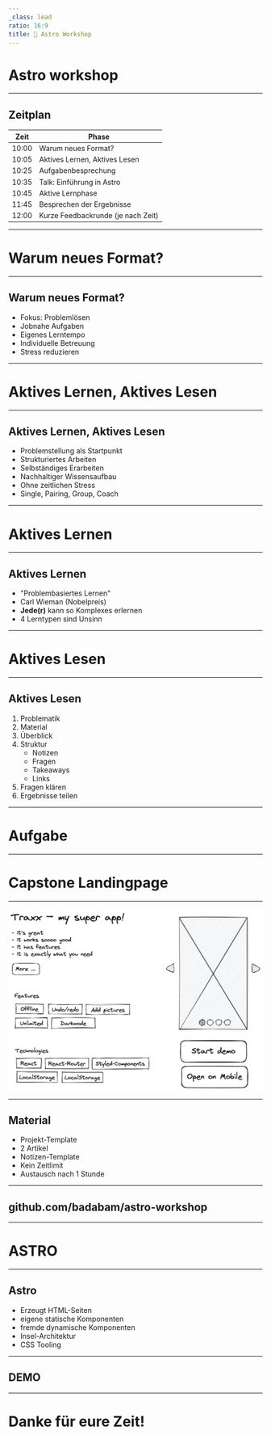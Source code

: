 ```yaml
---
_class: lead
ratio: 16:9
title: 🚀 Astro Workshop
---
```


# Astro workshop

---
<!-- _class: tags block -->

## Zeitplan

| Zeit  | Phase                              |
| ----- | ---------------------------------- |
| 10:00 | Warum neues Format?                |
| 10:05 | Aktives Lernen, Aktives Lesen      |
| 10:25 | Aufgabenbesprechung                |
| 10:35 | Talk: Einführung in Astro          |
| 10:45 | Aktive Lernphase                   |
| 11:45 | Besprechen der Ergebnisse          |
| 12:00 | Kurze Feedbackrunde (je nach Zeit) |

---
<!-- _class: lead -->

# Warum neues Format?

---
<!-- _class: tags blocks -->
<!-- _footer: 10:00 - 10:05 -->

## Warum neues Format?

 * Fokus: Problemlösen
 * Jobnahe Aufgaben
 * Eigenes Lerntempo
 * Individuelle Betreuung
 * Stress reduzieren

---
<!-- _class: lead -->
<!-- _footer: (1/3) 10:05 - 10:25 -->

# Aktives Lernen, Aktives Lesen

---
<!-- _class: tags blocks -->

## Aktives Lernen, Aktives Lesen

 * Problemstellung als Startpunkt
 * Strukturiertes Arbeiten
 * Selbständiges Erarbeiten
 * Nachhaltiger Wissensaufbau
 * Ohne zeitlichen Stress
 * Single, Pairing, Group, Coach

---
<!-- _class: sublead tags -->
<!-- _footer: (2/3) 10:05 - 10:25 -->

# Aktives Lernen

---
<!-- _class: tags blocks -->

## Aktives Lernen

 * "Problembasiertes Lernen"
 * Carl Wieman (Nobelpreis)
 * **Jede(r)** kann so Komplexes erlernen
 * 4 Lerntypen sind Unsinn

---
<!-- _class: sublead tags -->
<!-- _footer: (3/3) 10:05 - 10:25 -->

# Aktives Lesen

---
<!-- _class: tags  -->

## Aktives Lesen

1) Problematik
2) Material
3) Überblick
4) Struktur
   * Notizen
   * Fragen
   * Takeaways
   * Links
5) Fragen klären
6) Ergebnisse teilen

---
<!-- _class: lead -->
<!-- _footer: 10:25 - 10:35 -->

# Aufgabe

---
<!-- _class: sublead -->
<!-- _footer: 10:25 - 10:35 -->
# Capstone Landingpage

---
!['traxx-design'](traxx-design.png)

---
<!-- _class: tags blocks -->
<!-- _footer: 10:25 - 10:35 -->

## Material

 * Projekt-Template
 * 2 Artikel
 * Notizen-Template
 * Kein Zeitlimit
 * Austausch nach 1 Stunde

---
<!-- _class: sublead -->

##  github.com/badabam/astro-workshop

---
<!-- _class: lead -->
<!-- _footer: 10:25 - 10:35 -->

# ASTRO

---
<!-- _class: tags -->
## Astro
* Erzeugt HTML-Seiten
* eigene statische Komponenten
* fremde dynamische Komponenten
* Insel-Architektur
* CSS Tooling

---
<!-- _class: sublead -->

## DEMO

---

<!-- _class: sublead -->

# Danke für eure Zeit!
